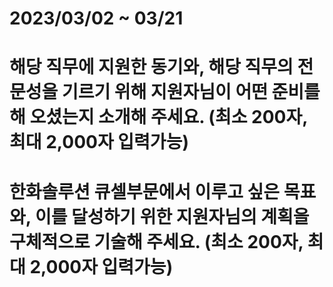 # 2023/03/02 ~ 03/21

# 해당 직무에 지원한 동기와, 해당 직무의 전문성을 기르기 위해 지원자님이 어떤 준비를 해 오셨는지 소개해 주세요. (최소 200자, 최대 2,000자 입력가능)

# 한화솔루션 큐셀부문에서 이루고 싶은 목표와, 이를 달성하기 위한 지원자님의 계획을 구체적으로 기술해 주세요. (최소 200자, 최대 2,000자 입력가능)